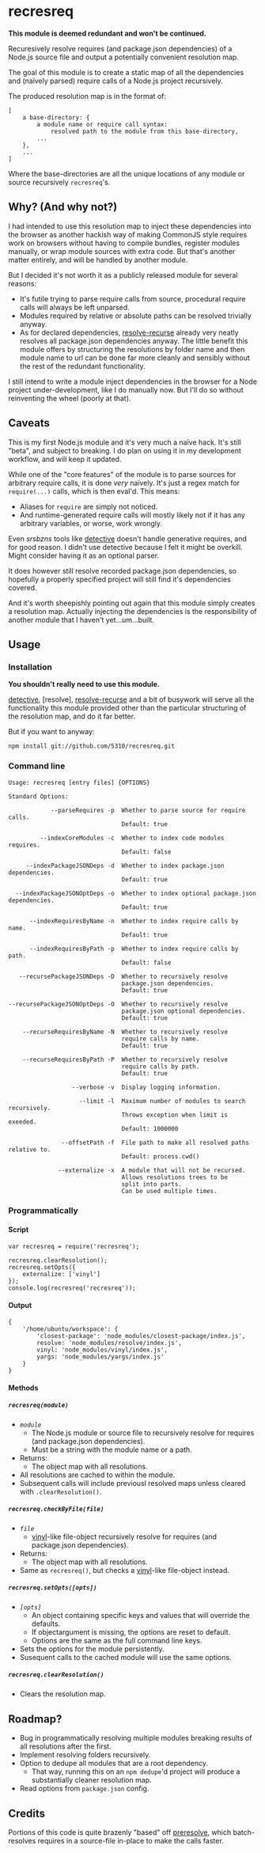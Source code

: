 recresreq
=========

**This module is deemed redundant and won't be continued.**

Recuresively resolve requires (and package.json dependencies) of a Node.js source file and output a potentially convenient resolution map.

The goal of this module is to create a static map of all the dependencies and (naïvely parsed) require calls of a Node.js project recursively. 

The produced resolution map is in the format of:

    [
        a base-directory: {
            a module name or require call syntax: 
                resolved path to the module from this base-directory,
            ...
        },
        ...  
    ]

Where the base-directories are all the unique locations of any module or source recursively `recresreq`'s.



Why? (And why not?)
-------------------

I had intended to use this resolution map to inject these dependencies into the browser as another hackish way of making CommonJS style requires work on browsers without having to compile bundles, register modules manually, or wrap module sources with extra code. But that's another matter entirely, and will be handled by another module. 

But I decided it's not worth it as a publicly released module for several reasons:

-    It's futile trying to parse require calls from source, procedural require calls will always be left unparsed. 
-    Modules required by relative or absolute paths can be resolved trivially anyway.
-    As for declared dependencies, [resolve-recurse] already very neatly resolves all package.json dependencies anyway. The little benefit this module offers by structuring the resolutions by folder name and then module name to url can be done far more cleanly and sensibly without the rest of the redundant functionality.

I still intend to write a module inject dependencies in the browser for a Node project under-development, like I do manually now. But I'll do so without reinventing the wheel (poorly at that).



Caveats
-------

This is my first Node.js module and it's very much a naïve hack. It's still "beta", and subject to breaking. I do plan on using it in my development workflow, and will keep it updated.

While one of the "core features" of the module is to parse sources for arbitrary require calls, it is done _very_ naïvely. It's just a regex match for `require(...)` calls, which is then eval'd. This means:

-   Aliases for `require` are simply not noticed.
-   And runtime-generated require calls will mostly likely not if it has any arbitrary variables, or worse, work wrongly.

Even _srsbzns_ tools like [detective] doesn't handle generative requires, and for good reason. I didn't use detective because I felt it might be overkill. Might consider having it as an optional parser.

It does however still resolve recorded package.json dependencies, so hopefully a properly specified project will still find it's dependencies covered.

And it's worth sheepishly pointing out again that this module simply creates a resolution map. Actually injecting the dependencies is the responsibility of another module that I haven't yet...um...built.



Usage
-----

### Installation

**You shouldn't really need to use this module.**

[detective], [resolve], [resolve-recurse] and a bit of busywork will serve all the functionality this module provided other than the particular structuring of the resolution map, and do it far better.

But if you want to anyway:

    npm install git://github.com/5310/recresreq.git

### Command line

    Usage: recresreq [entry files] {OPTIONS}
    
    Standard Options:
    
                --parseRequires -p  Whether to parse source for require calls. 
                                    Default: true
    
             --indexCoreModules -c  Whether to index code modules requires.
                                    Default: false
    
         --indexPackageJSONDeps -d  Whether to index package.json dependencies.
                                    Default: true
    
      --indexPackageJSONOptDeps -o  Whether to index optional package.json dependencies.
                                    Default: true
    
          --indexRequiresByName -n  Whether to index require calls by name.
                                    Default: true
    
          --indexRequiresByPath -p  Whether to index require calls by path.
                                    Default: false
    
       --recursePackageJSONDeps -D  Whether to recursively resolve 
                                    package.json dependencies.
                                    Default: true
    
    --recursePackageJSONOptDeps -O  Whether to recursively resolve 
                                    package.json optional dependencies.
                                    Default: true
    
        --recurseRequiresByName -N  Whether to recursively resolve 
                                    require calls by name. 
                                    Default: true
    
        --recurseRequiresByPath -P  Whether to recursively resolve 
                                    require calls by path. 
                                    Default: true
    
                      --verbose -v  Display logging information.
    
                        --limit -l  Maximum number of modules to search recursively. 
                                    Throws exception when limit is exeeded. 
                                    Default: 1000000
    
                   --offsetPath -f  File path to make all resolved paths relative to. 
                                    Default: process.cwd()
    
                  --externalize -x  A module that will not be recursed. 
                                    Allows resolutions trees to be 
                                    split into parts.
                                    Can be used multiple times.

### Programmatically

#### Script

    var recresreq = require('recresreq');
    
    recresreq.clearResolution();
    recresreq.setOpts({
        externalize: ['vinyl']
    });
    console.log(recresreq('recresreq'));
    
#### Output

    {
        '/home/ubuntu/workspace': {
            'closest-package': 'node_modules/closest-package/index.js',
            resolve: 'node_modules/resolve/index.js',
            vinyl: 'node_modules/vinyl/index.js',
            yargs: 'node_modules/yargs/index.js'
        }
    }

#### Methods

##### `recresreq(`_`module`_`)`

-   _`module`_
    -   The Node.js module or source file to recursively resolve for requires (and package.json dependencies).
    -   Must be a string with the module name or a path.
-   Returns:
    -   The object map with all resolutions.
-   All resolutions are cached to within the module.
-   Subsequent calls will include previousl resolved maps unless cleared with `.clearResolution()`.

##### `recresreq.checkByFile(`_`file`_`)`

-   _`file`_
    -   [vinyl]-like file-object recursively resolve for requires (and package.json dependencies). 
-   Returns:
    -   The object map with all resolutions.
-   Same as `recresreq()`, but checks a [vinyl]-like file-object instead.

##### `recresreq.setOpts(`_`[opts]`_`)`

-   _`[opts]`_
    -   An object containing specific keys and values that will override the defaults.
    -   If objectargument is missing, the options are reset to default.
    -   Options are the same as the full command line keys.
-   Sets the options for the module persistently. 
-   Susequent calls to the cached module will use the same options.


##### `recresreq.clearResolution()`

-   Clears the resolution map. 



Roadmap?
--------

-   Bug in programmatically resolving multiple modules breaking results of all resolutions after the first.
-   Implement resolving folders recursively.
-   Option to dedupe all modules that are a root dependency.
    -   That way, running this on an `npm dedupe`'d project will produce a substantially cleaner resolution map.
-   Read options from `package.json` config.



Credits
-------

Portions of this code is quite brazenly "based" off [preresolve], which batch-resolves requires in a source-file in-place to make the calls faster.



[detective]: https://www.npmjs.org/package/detective
[preresolve]: https://www.npmjs.org/package/preresolve
[resolve-recurse]: https://www.npmjs.org/package/resolve-recurse
[brwserreq]: https://github.com/5310/brwserreq
[vinyl]: https://www.npmjs.org/package/vinyl